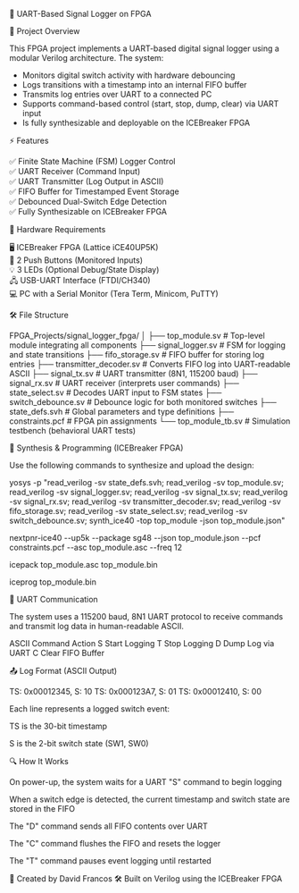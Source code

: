 🚀 UART-Based Signal Logger on FPGA

📌 Project Overview

This FPGA project implements a UART-based digital signal logger using a modular Verilog architecture. The system:

- Monitors digital switch activity with hardware debouncing
- Logs transitions with a timestamp into an internal FIFO buffer
- Transmits log entries over UART to a connected PC
- Supports command-based control (start, stop, dump, clear) via UART input
- Is fully synthesizable and deployable on the ICEBreaker FPGA

⚡ Features

✅ Finite State Machine (FSM) Logger Control  
✅ UART Receiver (Command Input)  
✅ UART Transmitter (Log Output in ASCII)  
✅ FIFO Buffer for Timestamped Event Storage  
✅ Debounced Dual-Switch Edge Detection  
✅ Fully Synthesizable on ICEBreaker FPGA

📜 Hardware Requirements

🖥️ ICEBreaker FPGA (Lattice iCE40UP5K)  
🔘 2 Push Buttons (Monitored Inputs)  
💡 3 LEDs (Optional Debug/State Display)  
🖧 USB-UART Interface (FTDI/CH340)  
💻 PC with a Serial Monitor (Tera Term, Minicom, PuTTY)

🛠️ File Structure

FPGA_Projects/signal_logger_fpga/ │ ├── top_module.sv # Top-level module integrating all components ├── signal_logger.sv # FSM for logging and state transitions ├── fifo_storage.sv # FIFO buffer for storing log entries ├── transmitter_decoder.sv # Converts FIFO log into UART-readable ASCII ├── signal_tx.sv # UART transmitter (8N1, 115200 baud) ├── signal_rx.sv # UART receiver (interprets user commands) ├── state_select.sv # Decodes UART input to FSM states ├── switch_debounce.sv # Debounce logic for both monitored switches ├── state_defs.svh # Global parameters and type definitions ├── constraints.pcf # FPGA pin assignments └── top_module_tb.sv # Simulation testbench (behavioral UART tests)

💾 Synthesis & Programming (ICEBreaker FPGA)

Use the following commands to synthesize and upload the design:

yosys -p "read_verilog -sv state_defs.svh; read_verilog -sv top_module.sv; read_verilog -sv signal_logger.sv; read_verilog -sv signal_tx.sv; read_verilog -sv signal_rx.sv; read_verilog -sv transmitter_decoder.sv; read_verilog -sv fifo_storage.sv; read_verilog -sv state_select.sv; read_verilog -sv switch_debounce.sv; synth_ice40 -top top_module -json top_module.json"

nextpnr-ice40 --up5k --package sg48 --json top_module.json --pcf constraints.pcf --asc top_module.asc --freq 12

icepack top_module.asc top_module.bin

iceprog top_module.bin

📡 UART Communication

The system uses a 115200 baud, 8N1 UART protocol to receive commands and transmit log data in human-readable ASCII.

ASCII Command	Action
S	      Start Logging
T	      Stop Logging
D	      Dump Log via UART
C	      Clear FIFO Buffer


📤 Log Format (ASCII Output)

TS: 0x00012345, S: 10
TS: 0x000123A7, S: 01
TS: 0x00012410, S: 00

Each line represents a logged switch event:

TS is the 30-bit timestamp

S is the 2-bit switch state (SW1, SW0)

🔍 How It Works

On power-up, the system waits for a UART "S" command to begin logging

When a switch edge is detected, the current timestamp and switch state are stored in the FIFO

The "D" command sends all FIFO contents over UART

The "C" command flushes the FIFO and resets the logger

The "T" command pauses event logging until restarted

👤 Created by David Francos
🛠️ Built on Verilog using the ICEBreaker FPGA
